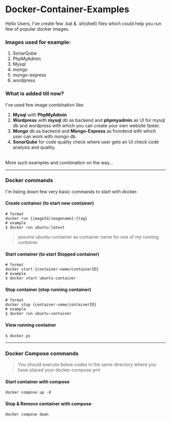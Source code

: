 # Docker-Container-Examples

Hello Users,
I've create few .bat & .sh(shell) files which could help you run few of popular docker images.

### Images used for example:
1. SonarQube
2. PhpMyAdmin
3. Mysql
4. mongo
5. mongo-express
6. wordpress

### What is added till now?
I've used few image combination like:
1.  **Mysql** with **PhpMyAdmin**
2.  **Wordpress** with **mysql** db as backend and **phpmyadmin** as UI for mysql db and wordpress with which you can create your own website faster.
3.  **Mongo** db as backend and **Mongo-Express** as frondend with which user can work with mongo db.
4.  **SonarQube** for code quality check where user gets an UI check code analysis and quality.
<br>
More such examples and combination on the way...

---
### Docker commands
I'm listing down few very basic commands to start with docker.

#### Create container (to start new container)
	# format 
	docker run {imageId/imagename}:{tag}
	# example
	$ docker run ubuntu:latest	


> assume ubuntu-container as container name for one of my running container 

#### Start container (to start Stopped container)
	# format 
	docker start {container-name/containerID}
	# example
	$ docker start ubuntu-container	

#### Stop container (stop running container)
	# format 
	docker stop {container-name/containerID}
	# example
	$ docker run ubuntu-container	
#### View running container
	$ docker ps	

---

### Docker Compose commands
> You should execute below codes in the same directory where you have placed your docker-compose.yml
 
#### Start container with compose
	docker compose up -d

#### Stop & Remove container with compose
	docker compose down
